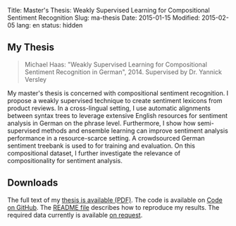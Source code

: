 Title: Master's Thesis: Weakly Supervised Learning for Compositional Sentiment Recognition
Slug: ma-thesis
Date: 2015-01-15
Modified: 2015-02-05
lang: en
status: hidden

My Thesis
---------

>   Michael Haas: "Weakly Supervised Learning for Compositional Sentiment
>   Recognition in German", 2014. Supervised by Dr. Yannick Versley



My master's thesis is concerned with compositional sentiment recognition. I propose
a weakly supervised technique to create sentiment lexicons from product reviews.
In a cross-lingual setting, I use automatic alignments between syntax trees to
leverage extensive English resources for sentiment analysis in German on the phrase
level.
Furthermore, I show how semi-supervised methods and ensemble learning can improve
sentiment analysis performance in a resource-scarce setting. A crowdsourced German
sentiment treebank is used to for training and evaluation. On this compositional
dataset, I further investigate the relevance of compositionality for sentiment analysis.


Downloads
---------
The full text of my
[thesis is available (PDF)](|filename|/downloads/ma-thesis/Master_Thesis-Michael_Haas-Weakly_Supervised_Learning_for_Compositional_Sentiment_Recognition.pdf).
The code is available on [Code on GitHub](https://github.com/mhaas/ma-thesis).
The [README file](https://github.com/mhaas/ma-thesis/blob/master/README.md) describes how to reproduce my results. The required data currently is
available [on request](mailto:haas@computerlinguist.org).

